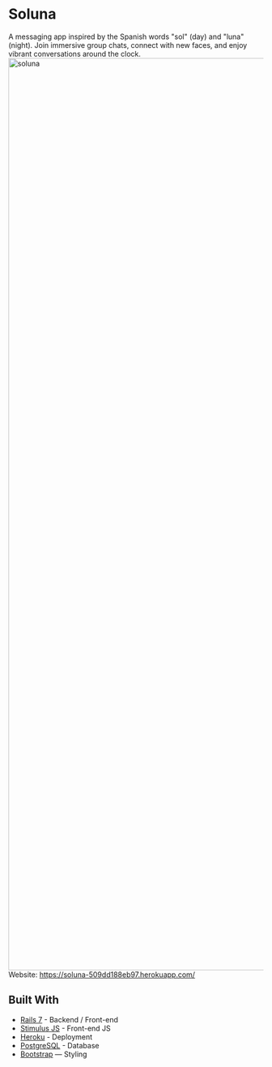 # Soluna
A messaging app inspired by the Spanish words "sol" (day) and "luna" (night). Join immersive group chats, connect with new faces, and enjoy vibrant conversations around the clock.
<br>
<img width="1800" alt="soluna" src="https://github.com/kimiando/Soluna/assets/117824705/cdd16361-5cd4-4082-a4c7-763a5847b008">
Website: https://soluna-509dd188eb97.herokuapp.com/

## Built With
- [Rails 7](https://guides.rubyonrails.org/) - Backend / Front-end
- [Stimulus JS](https://stimulus.hotwired.dev/) - Front-end JS
- [Heroku](https://heroku.com/) - Deployment
- [PostgreSQL](https://www.postgresql.org/) - Database
- [Bootstrap](https://getbootstrap.com/) — Styling

